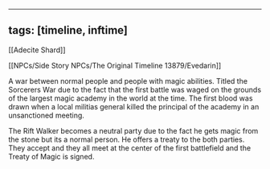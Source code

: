 

---
tags: [timeline, inftime]
---


[[Adecite Shard]]

[[NPCs/Side Story NPCs/The Original Timeline 13879/Evedarin]]




<span 
	  class='ob-timelines' 
	  data-date='4326' 
	  data-title='Sorcerers War Begins' 
	  data-class='orange' 
	  data-img = 'Base Info Folder/Images/Main Story/Sorcerer_Wars.jpg' 
	  data-type='range' 
	  data-end='4326'> 
	A war between normal people and people with magic abilities. Titled the Sorcerers War due to the fact that the first battle was waged on the grounds of the largest magic academy in the world at the time. The first blood was drawn when a local militias general killed the principal of the academy in an unsanctioned meeting.
</span>


<span 
	  class='ob-timelines' 
	  data-date='7955' 
	  data-title='Sorcerers War Ends' 
	  data-class='orange' 
	  data-img = 'Base Info Folder/Images/Main Story/Treaty_Of_Magic.jpg' 
	  data-type='range' 
	  data-end='7955'> 
	The Rift Walker becomes a neutral party due to the fact he gets magic from the stone but its a normal person. He offers a treaty to the both parties. They accept and they all meet at the center of the first battlefield and the Treaty of Magic is signed.
</span>

